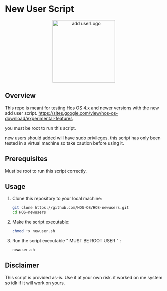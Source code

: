# New User Script


<p align="center">
  <img src="https://github.com/HOS-OS/HOS-newusers/blob/main/logo.png" height="200" alt="add userLogo">
</p>


## Overview

This repo is meant for testing Hos OS 4.x and newer versions with the new add user script. https://sites.google.com/view/hos-os-download/experimental-features

you must be root to run this script.

new users should added will have sudo privileges. this script has only been tested in a virtual machine so take caution before using it.

## Prerequisites

Must be root to run this script correctly.

## Usage

1. Clone this repository to your local machine:

   ```bash
   git clone https://github.com/HOS-OS/HOS-newusers.git
   cd HOS-newusers

2. Make the script executable:

   ```bash
   chmod +x newuser.sh

3. Run the script executable " MUST BE ROOT USER " :

   ```bash
   newuser.sh

## Disclaimer 
This script is provided as-is. Use it at your own risk.  it worked on me system so idk if it will work on yours.

